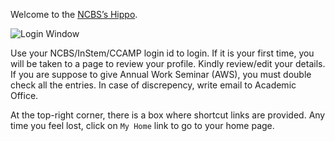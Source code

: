 Welcome to the [NCBS’s Hippo](https://ncbs.res.in/hippo).

![Login Window](images/login.png)

Use your NCBS/InStem/CCAMP login id to login. If it is your first time, you will
be taken to a page to review your profile. Kindly review/edit your details. If
you are suppose to give Annual Work Seminar (AWS), you must double check all the
entries. In case of discrepency, write email to Academic Office. 

At the top-right corner, there is a box where shortcut links are provided. Any
time you feel lost, click on `My Home` link to go to your home page.
